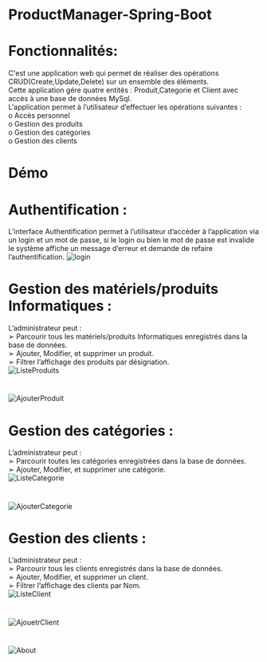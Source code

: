 # ProductManager-Spring-Boot
# Fonctionnalités:
C'est une application web qui permet de réaliser des opérations CRUD(Create,Update,Delete) sur un ensemble des éléments.<br>
Cette application gére quatre entités : Produit,Categorie et Client avec accès à une base de données MySql.<br>
L'application  permet à l’utilisateur d’effectuer les opérations suivantes :<br>
   o Accès personnel<br>
   o Gestion des produits<br>
   o Gestion des catégories<br>
   o Gestion des clients<br>
 # Démo
 
 # Authentification :
 L’interface Authentification permet à l’utilisateur d’accéder à l’application via  un login et un mot de passe, si le login ou bien le mot de passe est invalide le 
 système affiche un message d’erreur et demande de refaire l’authentification.
                               ![login](https://user-images.githubusercontent.com/98979712/152871271-45bd731b-25fd-473e-9c3c-07f472d694c2.PNG)


 # Gestion des matériels/produits Informatiques :
L’administrateur peut :<br>
    ➢ Parcourir tous les matériels/produits Informatiques enregistrés dans la base de données.<br>
    ➢ Ajouter, Modifier, et supprimer un produit.<br>
    ➢ Filtrer l’affichage des produits par désignation.<br>
![ListeProduits](https://user-images.githubusercontent.com/98979712/152871328-3dbde6e0-83ad-47c1-be94-1fd3860eb151.PNG)
# 
![AjouterProduit](https://user-images.githubusercontent.com/98979712/152871359-e1392c0c-cf6b-4f9c-a5e2-4a1a26088cf5.PNG)

# Gestion des catégories :
L’administrateur peut :<br>
               ➢ Parcourir toutes les catégories enregistrées dans la base de données.<br>
               ➢ Ajouter, Modifier, et supprimer une catégorie.<br>
 ![ListeCategorie](https://user-images.githubusercontent.com/98979712/152871705-0061672c-8b06-4e27-a88c-f28e18726711.PNG)
 # 
 ![AjouterCategorie](https://user-images.githubusercontent.com/98979712/152871729-598c0f6c-4e49-4aa4-9bca-99bcc2de5419.PNG)
 #  Gestion des clients :
L’administrateur peut :<br>
               ➢ Parcourir tous les clients enregistrés dans la base de données.<br>
               ➢ Ajouter, Modifier, et supprimer un client.<br>
               ➢ Filtrer l’affichage des clients par Nom.<br>
 ![ListeClient](https://user-images.githubusercontent.com/98979712/152871287-c3a4811a-3483-4144-a23d-802b109cab50.PNG)
 # 
 ![AjouetrClient](https://user-images.githubusercontent.com/98979712/152871720-cd1c1b69-1465-440a-8924-ab5613499ca4.PNG)
 # 
 ![About](https://user-images.githubusercontent.com/98979712/152871746-8ba3802f-daeb-414f-81b4-145b90725865.PNG)
 
               







